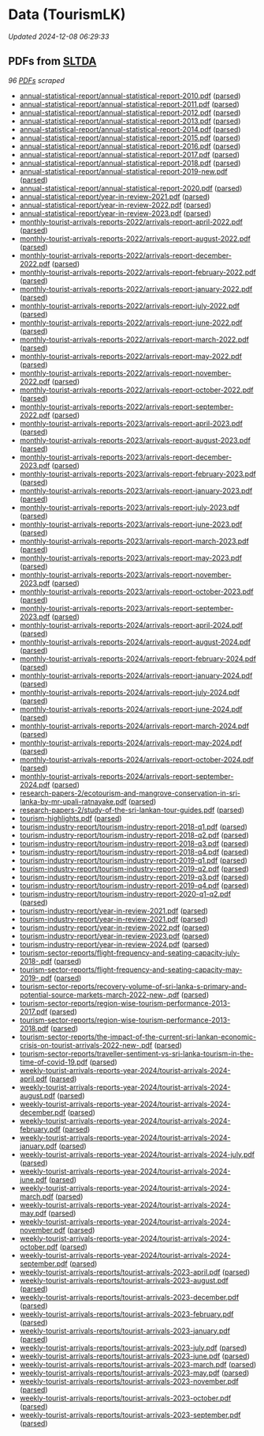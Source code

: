 # Data (TourismLK)
*Updated 2024-12-08 06:29:33*

## PDFs from [SLTDA](https://www.sltda.gov.lk/statistics)
*96 [PDFs](sltda/pdf) scraped*
* [annual-statistical-report/annual-statistical-report-2010.pdf](https://github.com/nuuuwan/tourism_lk/tree/main/data/sltda/pdf/annual-statistical-report/annual-statistical-report-2010.pdf) ([parsed](https://github.com/nuuuwan/tourism_lk/tree/main/data/sltda/pdf-parsed/annual-statistical-report/annual-statistical-report-2010.pdf-parsed))
* [annual-statistical-report/annual-statistical-report-2011.pdf](https://github.com/nuuuwan/tourism_lk/tree/main/data/sltda/pdf/annual-statistical-report/annual-statistical-report-2011.pdf) ([parsed](https://github.com/nuuuwan/tourism_lk/tree/main/data/sltda/pdf-parsed/annual-statistical-report/annual-statistical-report-2011.pdf-parsed))
* [annual-statistical-report/annual-statistical-report-2012.pdf](https://github.com/nuuuwan/tourism_lk/tree/main/data/sltda/pdf/annual-statistical-report/annual-statistical-report-2012.pdf) ([parsed](https://github.com/nuuuwan/tourism_lk/tree/main/data/sltda/pdf-parsed/annual-statistical-report/annual-statistical-report-2012.pdf-parsed))
* [annual-statistical-report/annual-statistical-report-2013.pdf](https://github.com/nuuuwan/tourism_lk/tree/main/data/sltda/pdf/annual-statistical-report/annual-statistical-report-2013.pdf) ([parsed](https://github.com/nuuuwan/tourism_lk/tree/main/data/sltda/pdf-parsed/annual-statistical-report/annual-statistical-report-2013.pdf-parsed))
* [annual-statistical-report/annual-statistical-report-2014.pdf](https://github.com/nuuuwan/tourism_lk/tree/main/data/sltda/pdf/annual-statistical-report/annual-statistical-report-2014.pdf) ([parsed](https://github.com/nuuuwan/tourism_lk/tree/main/data/sltda/pdf-parsed/annual-statistical-report/annual-statistical-report-2014.pdf-parsed))
* [annual-statistical-report/annual-statistical-report-2015.pdf](https://github.com/nuuuwan/tourism_lk/tree/main/data/sltda/pdf/annual-statistical-report/annual-statistical-report-2015.pdf) ([parsed](https://github.com/nuuuwan/tourism_lk/tree/main/data/sltda/pdf-parsed/annual-statistical-report/annual-statistical-report-2015.pdf-parsed))
* [annual-statistical-report/annual-statistical-report-2016.pdf](https://github.com/nuuuwan/tourism_lk/tree/main/data/sltda/pdf/annual-statistical-report/annual-statistical-report-2016.pdf) ([parsed](https://github.com/nuuuwan/tourism_lk/tree/main/data/sltda/pdf-parsed/annual-statistical-report/annual-statistical-report-2016.pdf-parsed))
* [annual-statistical-report/annual-statistical-report-2017.pdf](https://github.com/nuuuwan/tourism_lk/tree/main/data/sltda/pdf/annual-statistical-report/annual-statistical-report-2017.pdf) ([parsed](https://github.com/nuuuwan/tourism_lk/tree/main/data/sltda/pdf-parsed/annual-statistical-report/annual-statistical-report-2017.pdf-parsed))
* [annual-statistical-report/annual-statistical-report-2018.pdf](https://github.com/nuuuwan/tourism_lk/tree/main/data/sltda/pdf/annual-statistical-report/annual-statistical-report-2018.pdf) ([parsed](https://github.com/nuuuwan/tourism_lk/tree/main/data/sltda/pdf-parsed/annual-statistical-report/annual-statistical-report-2018.pdf-parsed))
* [annual-statistical-report/annual-statistical-report-2019-new.pdf](https://github.com/nuuuwan/tourism_lk/tree/main/data/sltda/pdf/annual-statistical-report/annual-statistical-report-2019-new.pdf) ([parsed](https://github.com/nuuuwan/tourism_lk/tree/main/data/sltda/pdf-parsed/annual-statistical-report/annual-statistical-report-2019-new.pdf-parsed))
* [annual-statistical-report/annual-statistical-report-2020.pdf](https://github.com/nuuuwan/tourism_lk/tree/main/data/sltda/pdf/annual-statistical-report/annual-statistical-report-2020.pdf) ([parsed](https://github.com/nuuuwan/tourism_lk/tree/main/data/sltda/pdf-parsed/annual-statistical-report/annual-statistical-report-2020.pdf-parsed))
* [annual-statistical-report/year-in-review-2021.pdf](https://github.com/nuuuwan/tourism_lk/tree/main/data/sltda/pdf/annual-statistical-report/year-in-review-2021.pdf) ([parsed](https://github.com/nuuuwan/tourism_lk/tree/main/data/sltda/pdf-parsed/annual-statistical-report/year-in-review-2021.pdf-parsed))
* [annual-statistical-report/year-in-review-2022.pdf](https://github.com/nuuuwan/tourism_lk/tree/main/data/sltda/pdf/annual-statistical-report/year-in-review-2022.pdf) ([parsed](https://github.com/nuuuwan/tourism_lk/tree/main/data/sltda/pdf-parsed/annual-statistical-report/year-in-review-2022.pdf-parsed))
* [annual-statistical-report/year-in-review-2023.pdf](https://github.com/nuuuwan/tourism_lk/tree/main/data/sltda/pdf/annual-statistical-report/year-in-review-2023.pdf) ([parsed](https://github.com/nuuuwan/tourism_lk/tree/main/data/sltda/pdf-parsed/annual-statistical-report/year-in-review-2023.pdf-parsed))
* [monthly-tourist-arrivals-reports-2022/arrivals-report-april-2022.pdf](https://github.com/nuuuwan/tourism_lk/tree/main/data/sltda/pdf/monthly-tourist-arrivals-reports-2022/arrivals-report-april-2022.pdf) ([parsed](https://github.com/nuuuwan/tourism_lk/tree/main/data/sltda/pdf-parsed/monthly-tourist-arrivals-reports-2022/arrivals-report-april-2022.pdf-parsed))
* [monthly-tourist-arrivals-reports-2022/arrivals-report-august-2022.pdf](https://github.com/nuuuwan/tourism_lk/tree/main/data/sltda/pdf/monthly-tourist-arrivals-reports-2022/arrivals-report-august-2022.pdf) ([parsed](https://github.com/nuuuwan/tourism_lk/tree/main/data/sltda/pdf-parsed/monthly-tourist-arrivals-reports-2022/arrivals-report-august-2022.pdf-parsed))
* [monthly-tourist-arrivals-reports-2022/arrivals-report-december-2022.pdf](https://github.com/nuuuwan/tourism_lk/tree/main/data/sltda/pdf/monthly-tourist-arrivals-reports-2022/arrivals-report-december-2022.pdf) ([parsed](https://github.com/nuuuwan/tourism_lk/tree/main/data/sltda/pdf-parsed/monthly-tourist-arrivals-reports-2022/arrivals-report-december-2022.pdf-parsed))
* [monthly-tourist-arrivals-reports-2022/arrivals-report-february-2022.pdf](https://github.com/nuuuwan/tourism_lk/tree/main/data/sltda/pdf/monthly-tourist-arrivals-reports-2022/arrivals-report-february-2022.pdf) ([parsed](https://github.com/nuuuwan/tourism_lk/tree/main/data/sltda/pdf-parsed/monthly-tourist-arrivals-reports-2022/arrivals-report-february-2022.pdf-parsed))
* [monthly-tourist-arrivals-reports-2022/arrivals-report-january-2022.pdf](https://github.com/nuuuwan/tourism_lk/tree/main/data/sltda/pdf/monthly-tourist-arrivals-reports-2022/arrivals-report-january-2022.pdf) ([parsed](https://github.com/nuuuwan/tourism_lk/tree/main/data/sltda/pdf-parsed/monthly-tourist-arrivals-reports-2022/arrivals-report-january-2022.pdf-parsed))
* [monthly-tourist-arrivals-reports-2022/arrivals-report-july-2022.pdf](https://github.com/nuuuwan/tourism_lk/tree/main/data/sltda/pdf/monthly-tourist-arrivals-reports-2022/arrivals-report-july-2022.pdf) ([parsed](https://github.com/nuuuwan/tourism_lk/tree/main/data/sltda/pdf-parsed/monthly-tourist-arrivals-reports-2022/arrivals-report-july-2022.pdf-parsed))
* [monthly-tourist-arrivals-reports-2022/arrivals-report-june-2022.pdf](https://github.com/nuuuwan/tourism_lk/tree/main/data/sltda/pdf/monthly-tourist-arrivals-reports-2022/arrivals-report-june-2022.pdf) ([parsed](https://github.com/nuuuwan/tourism_lk/tree/main/data/sltda/pdf-parsed/monthly-tourist-arrivals-reports-2022/arrivals-report-june-2022.pdf-parsed))
* [monthly-tourist-arrivals-reports-2022/arrivals-report-march-2022.pdf](https://github.com/nuuuwan/tourism_lk/tree/main/data/sltda/pdf/monthly-tourist-arrivals-reports-2022/arrivals-report-march-2022.pdf) ([parsed](https://github.com/nuuuwan/tourism_lk/tree/main/data/sltda/pdf-parsed/monthly-tourist-arrivals-reports-2022/arrivals-report-march-2022.pdf-parsed))
* [monthly-tourist-arrivals-reports-2022/arrivals-report-may-2022.pdf](https://github.com/nuuuwan/tourism_lk/tree/main/data/sltda/pdf/monthly-tourist-arrivals-reports-2022/arrivals-report-may-2022.pdf) ([parsed](https://github.com/nuuuwan/tourism_lk/tree/main/data/sltda/pdf-parsed/monthly-tourist-arrivals-reports-2022/arrivals-report-may-2022.pdf-parsed))
* [monthly-tourist-arrivals-reports-2022/arrivals-report-november-2022.pdf](https://github.com/nuuuwan/tourism_lk/tree/main/data/sltda/pdf/monthly-tourist-arrivals-reports-2022/arrivals-report-november-2022.pdf) ([parsed](https://github.com/nuuuwan/tourism_lk/tree/main/data/sltda/pdf-parsed/monthly-tourist-arrivals-reports-2022/arrivals-report-november-2022.pdf-parsed))
* [monthly-tourist-arrivals-reports-2022/arrivals-report-october-2022.pdf](https://github.com/nuuuwan/tourism_lk/tree/main/data/sltda/pdf/monthly-tourist-arrivals-reports-2022/arrivals-report-october-2022.pdf) ([parsed](https://github.com/nuuuwan/tourism_lk/tree/main/data/sltda/pdf-parsed/monthly-tourist-arrivals-reports-2022/arrivals-report-october-2022.pdf-parsed))
* [monthly-tourist-arrivals-reports-2022/arrivals-report-september-2022.pdf](https://github.com/nuuuwan/tourism_lk/tree/main/data/sltda/pdf/monthly-tourist-arrivals-reports-2022/arrivals-report-september-2022.pdf) ([parsed](https://github.com/nuuuwan/tourism_lk/tree/main/data/sltda/pdf-parsed/monthly-tourist-arrivals-reports-2022/arrivals-report-september-2022.pdf-parsed))
* [monthly-tourist-arrivals-reports-2023/arrivals-report-april-2023.pdf](https://github.com/nuuuwan/tourism_lk/tree/main/data/sltda/pdf/monthly-tourist-arrivals-reports-2023/arrivals-report-april-2023.pdf) ([parsed](https://github.com/nuuuwan/tourism_lk/tree/main/data/sltda/pdf-parsed/monthly-tourist-arrivals-reports-2023/arrivals-report-april-2023.pdf-parsed))
* [monthly-tourist-arrivals-reports-2023/arrivals-report-august-2023.pdf](https://github.com/nuuuwan/tourism_lk/tree/main/data/sltda/pdf/monthly-tourist-arrivals-reports-2023/arrivals-report-august-2023.pdf) ([parsed](https://github.com/nuuuwan/tourism_lk/tree/main/data/sltda/pdf-parsed/monthly-tourist-arrivals-reports-2023/arrivals-report-august-2023.pdf-parsed))
* [monthly-tourist-arrivals-reports-2023/arrivals-report-december-2023.pdf](https://github.com/nuuuwan/tourism_lk/tree/main/data/sltda/pdf/monthly-tourist-arrivals-reports-2023/arrivals-report-december-2023.pdf) ([parsed](https://github.com/nuuuwan/tourism_lk/tree/main/data/sltda/pdf-parsed/monthly-tourist-arrivals-reports-2023/arrivals-report-december-2023.pdf-parsed))
* [monthly-tourist-arrivals-reports-2023/arrivals-report-february-2023.pdf](https://github.com/nuuuwan/tourism_lk/tree/main/data/sltda/pdf/monthly-tourist-arrivals-reports-2023/arrivals-report-february-2023.pdf) ([parsed](https://github.com/nuuuwan/tourism_lk/tree/main/data/sltda/pdf-parsed/monthly-tourist-arrivals-reports-2023/arrivals-report-february-2023.pdf-parsed))
* [monthly-tourist-arrivals-reports-2023/arrivals-report-january-2023.pdf](https://github.com/nuuuwan/tourism_lk/tree/main/data/sltda/pdf/monthly-tourist-arrivals-reports-2023/arrivals-report-january-2023.pdf) ([parsed](https://github.com/nuuuwan/tourism_lk/tree/main/data/sltda/pdf-parsed/monthly-tourist-arrivals-reports-2023/arrivals-report-january-2023.pdf-parsed))
* [monthly-tourist-arrivals-reports-2023/arrivals-report-july-2023.pdf](https://github.com/nuuuwan/tourism_lk/tree/main/data/sltda/pdf/monthly-tourist-arrivals-reports-2023/arrivals-report-july-2023.pdf) ([parsed](https://github.com/nuuuwan/tourism_lk/tree/main/data/sltda/pdf-parsed/monthly-tourist-arrivals-reports-2023/arrivals-report-july-2023.pdf-parsed))
* [monthly-tourist-arrivals-reports-2023/arrivals-report-june-2023.pdf](https://github.com/nuuuwan/tourism_lk/tree/main/data/sltda/pdf/monthly-tourist-arrivals-reports-2023/arrivals-report-june-2023.pdf) ([parsed](https://github.com/nuuuwan/tourism_lk/tree/main/data/sltda/pdf-parsed/monthly-tourist-arrivals-reports-2023/arrivals-report-june-2023.pdf-parsed))
* [monthly-tourist-arrivals-reports-2023/arrivals-report-march-2023.pdf](https://github.com/nuuuwan/tourism_lk/tree/main/data/sltda/pdf/monthly-tourist-arrivals-reports-2023/arrivals-report-march-2023.pdf) ([parsed](https://github.com/nuuuwan/tourism_lk/tree/main/data/sltda/pdf-parsed/monthly-tourist-arrivals-reports-2023/arrivals-report-march-2023.pdf-parsed))
* [monthly-tourist-arrivals-reports-2023/arrivals-report-may-2023.pdf](https://github.com/nuuuwan/tourism_lk/tree/main/data/sltda/pdf/monthly-tourist-arrivals-reports-2023/arrivals-report-may-2023.pdf) ([parsed](https://github.com/nuuuwan/tourism_lk/tree/main/data/sltda/pdf-parsed/monthly-tourist-arrivals-reports-2023/arrivals-report-may-2023.pdf-parsed))
* [monthly-tourist-arrivals-reports-2023/arrivals-report-november-2023.pdf](https://github.com/nuuuwan/tourism_lk/tree/main/data/sltda/pdf/monthly-tourist-arrivals-reports-2023/arrivals-report-november-2023.pdf) ([parsed](https://github.com/nuuuwan/tourism_lk/tree/main/data/sltda/pdf-parsed/monthly-tourist-arrivals-reports-2023/arrivals-report-november-2023.pdf-parsed))
* [monthly-tourist-arrivals-reports-2023/arrivals-report-october-2023.pdf](https://github.com/nuuuwan/tourism_lk/tree/main/data/sltda/pdf/monthly-tourist-arrivals-reports-2023/arrivals-report-october-2023.pdf) ([parsed](https://github.com/nuuuwan/tourism_lk/tree/main/data/sltda/pdf-parsed/monthly-tourist-arrivals-reports-2023/arrivals-report-october-2023.pdf-parsed))
* [monthly-tourist-arrivals-reports-2023/arrivals-report-september-2023.pdf](https://github.com/nuuuwan/tourism_lk/tree/main/data/sltda/pdf/monthly-tourist-arrivals-reports-2023/arrivals-report-september-2023.pdf) ([parsed](https://github.com/nuuuwan/tourism_lk/tree/main/data/sltda/pdf-parsed/monthly-tourist-arrivals-reports-2023/arrivals-report-september-2023.pdf-parsed))
* [monthly-tourist-arrivals-reports-2024/arrivals-report-april-2024.pdf](https://github.com/nuuuwan/tourism_lk/tree/main/data/sltda/pdf/monthly-tourist-arrivals-reports-2024/arrivals-report-april-2024.pdf) ([parsed](https://github.com/nuuuwan/tourism_lk/tree/main/data/sltda/pdf-parsed/monthly-tourist-arrivals-reports-2024/arrivals-report-april-2024.pdf-parsed))
* [monthly-tourist-arrivals-reports-2024/arrivals-report-august-2024.pdf](https://github.com/nuuuwan/tourism_lk/tree/main/data/sltda/pdf/monthly-tourist-arrivals-reports-2024/arrivals-report-august-2024.pdf) ([parsed](https://github.com/nuuuwan/tourism_lk/tree/main/data/sltda/pdf-parsed/monthly-tourist-arrivals-reports-2024/arrivals-report-august-2024.pdf-parsed))
* [monthly-tourist-arrivals-reports-2024/arrivals-report-february-2024.pdf](https://github.com/nuuuwan/tourism_lk/tree/main/data/sltda/pdf/monthly-tourist-arrivals-reports-2024/arrivals-report-february-2024.pdf) ([parsed](https://github.com/nuuuwan/tourism_lk/tree/main/data/sltda/pdf-parsed/monthly-tourist-arrivals-reports-2024/arrivals-report-february-2024.pdf-parsed))
* [monthly-tourist-arrivals-reports-2024/arrivals-report-january-2024.pdf](https://github.com/nuuuwan/tourism_lk/tree/main/data/sltda/pdf/monthly-tourist-arrivals-reports-2024/arrivals-report-january-2024.pdf) ([parsed](https://github.com/nuuuwan/tourism_lk/tree/main/data/sltda/pdf-parsed/monthly-tourist-arrivals-reports-2024/arrivals-report-january-2024.pdf-parsed))
* [monthly-tourist-arrivals-reports-2024/arrivals-report-july-2024.pdf](https://github.com/nuuuwan/tourism_lk/tree/main/data/sltda/pdf/monthly-tourist-arrivals-reports-2024/arrivals-report-july-2024.pdf) ([parsed](https://github.com/nuuuwan/tourism_lk/tree/main/data/sltda/pdf-parsed/monthly-tourist-arrivals-reports-2024/arrivals-report-july-2024.pdf-parsed))
* [monthly-tourist-arrivals-reports-2024/arrivals-report-june-2024.pdf](https://github.com/nuuuwan/tourism_lk/tree/main/data/sltda/pdf/monthly-tourist-arrivals-reports-2024/arrivals-report-june-2024.pdf) ([parsed](https://github.com/nuuuwan/tourism_lk/tree/main/data/sltda/pdf-parsed/monthly-tourist-arrivals-reports-2024/arrivals-report-june-2024.pdf-parsed))
* [monthly-tourist-arrivals-reports-2024/arrivals-report-march-2024.pdf](https://github.com/nuuuwan/tourism_lk/tree/main/data/sltda/pdf/monthly-tourist-arrivals-reports-2024/arrivals-report-march-2024.pdf) ([parsed](https://github.com/nuuuwan/tourism_lk/tree/main/data/sltda/pdf-parsed/monthly-tourist-arrivals-reports-2024/arrivals-report-march-2024.pdf-parsed))
* [monthly-tourist-arrivals-reports-2024/arrivals-report-may-2024.pdf](https://github.com/nuuuwan/tourism_lk/tree/main/data/sltda/pdf/monthly-tourist-arrivals-reports-2024/arrivals-report-may-2024.pdf) ([parsed](https://github.com/nuuuwan/tourism_lk/tree/main/data/sltda/pdf-parsed/monthly-tourist-arrivals-reports-2024/arrivals-report-may-2024.pdf-parsed))
* [monthly-tourist-arrivals-reports-2024/arrivals-report-october-2024.pdf](https://github.com/nuuuwan/tourism_lk/tree/main/data/sltda/pdf/monthly-tourist-arrivals-reports-2024/arrivals-report-october-2024.pdf) ([parsed](https://github.com/nuuuwan/tourism_lk/tree/main/data/sltda/pdf-parsed/monthly-tourist-arrivals-reports-2024/arrivals-report-october-2024.pdf-parsed))
* [monthly-tourist-arrivals-reports-2024/arrivals-report-september-2024.pdf](https://github.com/nuuuwan/tourism_lk/tree/main/data/sltda/pdf/monthly-tourist-arrivals-reports-2024/arrivals-report-september-2024.pdf) ([parsed](https://github.com/nuuuwan/tourism_lk/tree/main/data/sltda/pdf-parsed/monthly-tourist-arrivals-reports-2024/arrivals-report-september-2024.pdf-parsed))
* [research-papers-2/ecotourism-and-mangrove-conservation-in-sri-lanka-by-mr-upali-ratnayake.pdf](https://github.com/nuuuwan/tourism_lk/tree/main/data/sltda/pdf/research-papers-2/ecotourism-and-mangrove-conservation-in-sri-lanka-by-mr-upali-ratnayake.pdf) ([parsed](https://github.com/nuuuwan/tourism_lk/tree/main/data/sltda/pdf-parsed/research-papers-2/ecotourism-and-mangrove-conservation-in-sri-lanka-by-mr-upali-ratnayake.pdf-parsed))
* [research-papers-2/study-of-the-sri-lankan-tour-guides.pdf](https://github.com/nuuuwan/tourism_lk/tree/main/data/sltda/pdf/research-papers-2/study-of-the-sri-lankan-tour-guides.pdf) ([parsed](https://github.com/nuuuwan/tourism_lk/tree/main/data/sltda/pdf-parsed/research-papers-2/study-of-the-sri-lankan-tour-guides.pdf-parsed))
* [tourism-highlights.pdf](https://github.com/nuuuwan/tourism_lk/tree/main/data/sltda/pdf/tourism-highlights.pdf) ([parsed](https://github.com/nuuuwan/tourism_lk/tree/main/data/sltda/pdf-parsed/tourism-highlights.pdf-parsed))
* [tourism-industry-report/tourism-industry-report-2018-q1.pdf](https://github.com/nuuuwan/tourism_lk/tree/main/data/sltda/pdf/tourism-industry-report/tourism-industry-report-2018-q1.pdf) ([parsed](https://github.com/nuuuwan/tourism_lk/tree/main/data/sltda/pdf-parsed/tourism-industry-report/tourism-industry-report-2018-q1.pdf-parsed))
* [tourism-industry-report/tourism-industry-report-2018-q2.pdf](https://github.com/nuuuwan/tourism_lk/tree/main/data/sltda/pdf/tourism-industry-report/tourism-industry-report-2018-q2.pdf) ([parsed](https://github.com/nuuuwan/tourism_lk/tree/main/data/sltda/pdf-parsed/tourism-industry-report/tourism-industry-report-2018-q2.pdf-parsed))
* [tourism-industry-report/tourism-industry-report-2018-q3.pdf](https://github.com/nuuuwan/tourism_lk/tree/main/data/sltda/pdf/tourism-industry-report/tourism-industry-report-2018-q3.pdf) ([parsed](https://github.com/nuuuwan/tourism_lk/tree/main/data/sltda/pdf-parsed/tourism-industry-report/tourism-industry-report-2018-q3.pdf-parsed))
* [tourism-industry-report/tourism-industry-report-2018-q4.pdf](https://github.com/nuuuwan/tourism_lk/tree/main/data/sltda/pdf/tourism-industry-report/tourism-industry-report-2018-q4.pdf) ([parsed](https://github.com/nuuuwan/tourism_lk/tree/main/data/sltda/pdf-parsed/tourism-industry-report/tourism-industry-report-2018-q4.pdf-parsed))
* [tourism-industry-report/tourism-industry-report-2019-q1.pdf](https://github.com/nuuuwan/tourism_lk/tree/main/data/sltda/pdf/tourism-industry-report/tourism-industry-report-2019-q1.pdf) ([parsed](https://github.com/nuuuwan/tourism_lk/tree/main/data/sltda/pdf-parsed/tourism-industry-report/tourism-industry-report-2019-q1.pdf-parsed))
* [tourism-industry-report/tourism-industry-report-2019-q2.pdf](https://github.com/nuuuwan/tourism_lk/tree/main/data/sltda/pdf/tourism-industry-report/tourism-industry-report-2019-q2.pdf) ([parsed](https://github.com/nuuuwan/tourism_lk/tree/main/data/sltda/pdf-parsed/tourism-industry-report/tourism-industry-report-2019-q2.pdf-parsed))
* [tourism-industry-report/tourism-industry-report-2019-q3.pdf](https://github.com/nuuuwan/tourism_lk/tree/main/data/sltda/pdf/tourism-industry-report/tourism-industry-report-2019-q3.pdf) ([parsed](https://github.com/nuuuwan/tourism_lk/tree/main/data/sltda/pdf-parsed/tourism-industry-report/tourism-industry-report-2019-q3.pdf-parsed))
* [tourism-industry-report/tourism-industry-report-2019-q4.pdf](https://github.com/nuuuwan/tourism_lk/tree/main/data/sltda/pdf/tourism-industry-report/tourism-industry-report-2019-q4.pdf) ([parsed](https://github.com/nuuuwan/tourism_lk/tree/main/data/sltda/pdf-parsed/tourism-industry-report/tourism-industry-report-2019-q4.pdf-parsed))
* [tourism-industry-report/tourism-industry-report-2020-q1-q2.pdf](https://github.com/nuuuwan/tourism_lk/tree/main/data/sltda/pdf/tourism-industry-report/tourism-industry-report-2020-q1-q2.pdf) ([parsed](https://github.com/nuuuwan/tourism_lk/tree/main/data/sltda/pdf-parsed/tourism-industry-report/tourism-industry-report-2020-q1-q2.pdf-parsed))
* [tourism-industry-report/year-in-review-2021.pdf](https://github.com/nuuuwan/tourism_lk/tree/main/data/sltda/pdf/tourism-industry-report/year-in-review-2021.pdf) ([parsed](https://github.com/nuuuwan/tourism_lk/tree/main/data/sltda/pdf-parsed/tourism-industry-report/year-in-review-2021.pdf-parsed))
* [tourism-industry-report/year-in-review-2021.pdf](https://github.com/nuuuwan/tourism_lk/tree/main/data/sltda/pdf/tourism-industry-report/year-in-review-2021.pdf) ([parsed](https://github.com/nuuuwan/tourism_lk/tree/main/data/sltda/pdf-parsed/tourism-industry-report/year-in-review-2021.pdf-parsed))
* [tourism-industry-report/year-in-review-2022.pdf](https://github.com/nuuuwan/tourism_lk/tree/main/data/sltda/pdf/tourism-industry-report/year-in-review-2022.pdf) ([parsed](https://github.com/nuuuwan/tourism_lk/tree/main/data/sltda/pdf-parsed/tourism-industry-report/year-in-review-2022.pdf-parsed))
* [tourism-industry-report/year-in-review-2023.pdf](https://github.com/nuuuwan/tourism_lk/tree/main/data/sltda/pdf/tourism-industry-report/year-in-review-2023.pdf) ([parsed](https://github.com/nuuuwan/tourism_lk/tree/main/data/sltda/pdf-parsed/tourism-industry-report/year-in-review-2023.pdf-parsed))
* [tourism-industry-report/year-in-review-2024.pdf](https://github.com/nuuuwan/tourism_lk/tree/main/data/sltda/pdf/tourism-industry-report/year-in-review-2024.pdf) ([parsed](https://github.com/nuuuwan/tourism_lk/tree/main/data/sltda/pdf-parsed/tourism-industry-report/year-in-review-2024.pdf-parsed))
* [tourism-sector-reports/flight-frequency-and-seating-capacity-july-2018-.pdf](https://github.com/nuuuwan/tourism_lk/tree/main/data/sltda/pdf/tourism-sector-reports/flight-frequency-and-seating-capacity-july-2018-.pdf) ([parsed](https://github.com/nuuuwan/tourism_lk/tree/main/data/sltda/pdf-parsed/tourism-sector-reports/flight-frequency-and-seating-capacity-july-2018-.pdf-parsed))
* [tourism-sector-reports/flight-frequency-and-seating-capacity-may-2019-.pdf](https://github.com/nuuuwan/tourism_lk/tree/main/data/sltda/pdf/tourism-sector-reports/flight-frequency-and-seating-capacity-may-2019-.pdf) ([parsed](https://github.com/nuuuwan/tourism_lk/tree/main/data/sltda/pdf-parsed/tourism-sector-reports/flight-frequency-and-seating-capacity-may-2019-.pdf-parsed))
* [tourism-sector-reports/recovery-volume-of-sri-lanka-s-primary-and-potential-source-markets-march-2022-new-.pdf](https://github.com/nuuuwan/tourism_lk/tree/main/data/sltda/pdf/tourism-sector-reports/recovery-volume-of-sri-lanka-s-primary-and-potential-source-markets-march-2022-new-.pdf) ([parsed](https://github.com/nuuuwan/tourism_lk/tree/main/data/sltda/pdf-parsed/tourism-sector-reports/recovery-volume-of-sri-lanka-s-primary-and-potential-source-markets-march-2022-new-.pdf-parsed))
* [tourism-sector-reports/region-wise-tourism-performance-2013-2017.pdf](https://github.com/nuuuwan/tourism_lk/tree/main/data/sltda/pdf/tourism-sector-reports/region-wise-tourism-performance-2013-2017.pdf) ([parsed](https://github.com/nuuuwan/tourism_lk/tree/main/data/sltda/pdf-parsed/tourism-sector-reports/region-wise-tourism-performance-2013-2017.pdf-parsed))
* [tourism-sector-reports/region-wise-tourism-performance-2013-2018.pdf](https://github.com/nuuuwan/tourism_lk/tree/main/data/sltda/pdf/tourism-sector-reports/region-wise-tourism-performance-2013-2018.pdf) ([parsed](https://github.com/nuuuwan/tourism_lk/tree/main/data/sltda/pdf-parsed/tourism-sector-reports/region-wise-tourism-performance-2013-2018.pdf-parsed))
* [tourism-sector-reports/the-impact-of-the-current-sri-lankan-economic-crisis-on-tourist-arrivals-2022-new-.pdf](https://github.com/nuuuwan/tourism_lk/tree/main/data/sltda/pdf/tourism-sector-reports/the-impact-of-the-current-sri-lankan-economic-crisis-on-tourist-arrivals-2022-new-.pdf) ([parsed](https://github.com/nuuuwan/tourism_lk/tree/main/data/sltda/pdf-parsed/tourism-sector-reports/the-impact-of-the-current-sri-lankan-economic-crisis-on-tourist-arrivals-2022-new-.pdf-parsed))
* [tourism-sector-reports/traveller-sentiment-vs-sri-lanka-tourism-in-the-time-of-covid-19.pdf](https://github.com/nuuuwan/tourism_lk/tree/main/data/sltda/pdf/tourism-sector-reports/traveller-sentiment-vs-sri-lanka-tourism-in-the-time-of-covid-19.pdf) ([parsed](https://github.com/nuuuwan/tourism_lk/tree/main/data/sltda/pdf-parsed/tourism-sector-reports/traveller-sentiment-vs-sri-lanka-tourism-in-the-time-of-covid-19.pdf-parsed))
* [weekly-tourist-arrivals-reports-year-2024/tourist-arrivals-2024-april.pdf](https://github.com/nuuuwan/tourism_lk/tree/main/data/sltda/pdf/weekly-tourist-arrivals-reports-year-2024/tourist-arrivals-2024-april.pdf) ([parsed](https://github.com/nuuuwan/tourism_lk/tree/main/data/sltda/pdf-parsed/weekly-tourist-arrivals-reports-year-2024/tourist-arrivals-2024-april.pdf-parsed))
* [weekly-tourist-arrivals-reports-year-2024/tourist-arrivals-2024-august.pdf](https://github.com/nuuuwan/tourism_lk/tree/main/data/sltda/pdf/weekly-tourist-arrivals-reports-year-2024/tourist-arrivals-2024-august.pdf) ([parsed](https://github.com/nuuuwan/tourism_lk/tree/main/data/sltda/pdf-parsed/weekly-tourist-arrivals-reports-year-2024/tourist-arrivals-2024-august.pdf-parsed))
* [weekly-tourist-arrivals-reports-year-2024/tourist-arrivals-2024-december.pdf](https://github.com/nuuuwan/tourism_lk/tree/main/data/sltda/pdf/weekly-tourist-arrivals-reports-year-2024/tourist-arrivals-2024-december.pdf) ([parsed](https://github.com/nuuuwan/tourism_lk/tree/main/data/sltda/pdf-parsed/weekly-tourist-arrivals-reports-year-2024/tourist-arrivals-2024-december.pdf-parsed))
* [weekly-tourist-arrivals-reports-year-2024/tourist-arrivals-2024-february.pdf](https://github.com/nuuuwan/tourism_lk/tree/main/data/sltda/pdf/weekly-tourist-arrivals-reports-year-2024/tourist-arrivals-2024-february.pdf) ([parsed](https://github.com/nuuuwan/tourism_lk/tree/main/data/sltda/pdf-parsed/weekly-tourist-arrivals-reports-year-2024/tourist-arrivals-2024-february.pdf-parsed))
* [weekly-tourist-arrivals-reports-year-2024/tourist-arrivals-2024-january.pdf](https://github.com/nuuuwan/tourism_lk/tree/main/data/sltda/pdf/weekly-tourist-arrivals-reports-year-2024/tourist-arrivals-2024-january.pdf) ([parsed](https://github.com/nuuuwan/tourism_lk/tree/main/data/sltda/pdf-parsed/weekly-tourist-arrivals-reports-year-2024/tourist-arrivals-2024-january.pdf-parsed))
* [weekly-tourist-arrivals-reports-year-2024/tourist-arrivals-2024-july.pdf](https://github.com/nuuuwan/tourism_lk/tree/main/data/sltda/pdf/weekly-tourist-arrivals-reports-year-2024/tourist-arrivals-2024-july.pdf) ([parsed](https://github.com/nuuuwan/tourism_lk/tree/main/data/sltda/pdf-parsed/weekly-tourist-arrivals-reports-year-2024/tourist-arrivals-2024-july.pdf-parsed))
* [weekly-tourist-arrivals-reports-year-2024/tourist-arrivals-2024-june.pdf](https://github.com/nuuuwan/tourism_lk/tree/main/data/sltda/pdf/weekly-tourist-arrivals-reports-year-2024/tourist-arrivals-2024-june.pdf) ([parsed](https://github.com/nuuuwan/tourism_lk/tree/main/data/sltda/pdf-parsed/weekly-tourist-arrivals-reports-year-2024/tourist-arrivals-2024-june.pdf-parsed))
* [weekly-tourist-arrivals-reports-year-2024/tourist-arrivals-2024-march.pdf](https://github.com/nuuuwan/tourism_lk/tree/main/data/sltda/pdf/weekly-tourist-arrivals-reports-year-2024/tourist-arrivals-2024-march.pdf) ([parsed](https://github.com/nuuuwan/tourism_lk/tree/main/data/sltda/pdf-parsed/weekly-tourist-arrivals-reports-year-2024/tourist-arrivals-2024-march.pdf-parsed))
* [weekly-tourist-arrivals-reports-year-2024/tourist-arrivals-2024-may.pdf](https://github.com/nuuuwan/tourism_lk/tree/main/data/sltda/pdf/weekly-tourist-arrivals-reports-year-2024/tourist-arrivals-2024-may.pdf) ([parsed](https://github.com/nuuuwan/tourism_lk/tree/main/data/sltda/pdf-parsed/weekly-tourist-arrivals-reports-year-2024/tourist-arrivals-2024-may.pdf-parsed))
* [weekly-tourist-arrivals-reports-year-2024/tourist-arrivals-2024-november.pdf](https://github.com/nuuuwan/tourism_lk/tree/main/data/sltda/pdf/weekly-tourist-arrivals-reports-year-2024/tourist-arrivals-2024-november.pdf) ([parsed](https://github.com/nuuuwan/tourism_lk/tree/main/data/sltda/pdf-parsed/weekly-tourist-arrivals-reports-year-2024/tourist-arrivals-2024-november.pdf-parsed))
* [weekly-tourist-arrivals-reports-year-2024/tourist-arrivals-2024-october.pdf](https://github.com/nuuuwan/tourism_lk/tree/main/data/sltda/pdf/weekly-tourist-arrivals-reports-year-2024/tourist-arrivals-2024-october.pdf) ([parsed](https://github.com/nuuuwan/tourism_lk/tree/main/data/sltda/pdf-parsed/weekly-tourist-arrivals-reports-year-2024/tourist-arrivals-2024-october.pdf-parsed))
* [weekly-tourist-arrivals-reports-year-2024/tourist-arrivals-2024-september.pdf](https://github.com/nuuuwan/tourism_lk/tree/main/data/sltda/pdf/weekly-tourist-arrivals-reports-year-2024/tourist-arrivals-2024-september.pdf) ([parsed](https://github.com/nuuuwan/tourism_lk/tree/main/data/sltda/pdf-parsed/weekly-tourist-arrivals-reports-year-2024/tourist-arrivals-2024-september.pdf-parsed))
* [weekly-tourist-arrivals-reports/tourist-arrivals-2023-april.pdf](https://github.com/nuuuwan/tourism_lk/tree/main/data/sltda/pdf/weekly-tourist-arrivals-reports/tourist-arrivals-2023-april.pdf) ([parsed](https://github.com/nuuuwan/tourism_lk/tree/main/data/sltda/pdf-parsed/weekly-tourist-arrivals-reports/tourist-arrivals-2023-april.pdf-parsed))
* [weekly-tourist-arrivals-reports/tourist-arrivals-2023-august.pdf](https://github.com/nuuuwan/tourism_lk/tree/main/data/sltda/pdf/weekly-tourist-arrivals-reports/tourist-arrivals-2023-august.pdf) ([parsed](https://github.com/nuuuwan/tourism_lk/tree/main/data/sltda/pdf-parsed/weekly-tourist-arrivals-reports/tourist-arrivals-2023-august.pdf-parsed))
* [weekly-tourist-arrivals-reports/tourist-arrivals-2023-december.pdf](https://github.com/nuuuwan/tourism_lk/tree/main/data/sltda/pdf/weekly-tourist-arrivals-reports/tourist-arrivals-2023-december.pdf) ([parsed](https://github.com/nuuuwan/tourism_lk/tree/main/data/sltda/pdf-parsed/weekly-tourist-arrivals-reports/tourist-arrivals-2023-december.pdf-parsed))
* [weekly-tourist-arrivals-reports/tourist-arrivals-2023-february.pdf](https://github.com/nuuuwan/tourism_lk/tree/main/data/sltda/pdf/weekly-tourist-arrivals-reports/tourist-arrivals-2023-february.pdf) ([parsed](https://github.com/nuuuwan/tourism_lk/tree/main/data/sltda/pdf-parsed/weekly-tourist-arrivals-reports/tourist-arrivals-2023-february.pdf-parsed))
* [weekly-tourist-arrivals-reports/tourist-arrivals-2023-january.pdf](https://github.com/nuuuwan/tourism_lk/tree/main/data/sltda/pdf/weekly-tourist-arrivals-reports/tourist-arrivals-2023-january.pdf) ([parsed](https://github.com/nuuuwan/tourism_lk/tree/main/data/sltda/pdf-parsed/weekly-tourist-arrivals-reports/tourist-arrivals-2023-january.pdf-parsed))
* [weekly-tourist-arrivals-reports/tourist-arrivals-2023-july.pdf](https://github.com/nuuuwan/tourism_lk/tree/main/data/sltda/pdf/weekly-tourist-arrivals-reports/tourist-arrivals-2023-july.pdf) ([parsed](https://github.com/nuuuwan/tourism_lk/tree/main/data/sltda/pdf-parsed/weekly-tourist-arrivals-reports/tourist-arrivals-2023-july.pdf-parsed))
* [weekly-tourist-arrivals-reports/tourist-arrivals-2023-june.pdf](https://github.com/nuuuwan/tourism_lk/tree/main/data/sltda/pdf/weekly-tourist-arrivals-reports/tourist-arrivals-2023-june.pdf) ([parsed](https://github.com/nuuuwan/tourism_lk/tree/main/data/sltda/pdf-parsed/weekly-tourist-arrivals-reports/tourist-arrivals-2023-june.pdf-parsed))
* [weekly-tourist-arrivals-reports/tourist-arrivals-2023-march.pdf](https://github.com/nuuuwan/tourism_lk/tree/main/data/sltda/pdf/weekly-tourist-arrivals-reports/tourist-arrivals-2023-march.pdf) ([parsed](https://github.com/nuuuwan/tourism_lk/tree/main/data/sltda/pdf-parsed/weekly-tourist-arrivals-reports/tourist-arrivals-2023-march.pdf-parsed))
* [weekly-tourist-arrivals-reports/tourist-arrivals-2023-may.pdf](https://github.com/nuuuwan/tourism_lk/tree/main/data/sltda/pdf/weekly-tourist-arrivals-reports/tourist-arrivals-2023-may.pdf) ([parsed](https://github.com/nuuuwan/tourism_lk/tree/main/data/sltda/pdf-parsed/weekly-tourist-arrivals-reports/tourist-arrivals-2023-may.pdf-parsed))
* [weekly-tourist-arrivals-reports/tourist-arrivals-2023-november.pdf](https://github.com/nuuuwan/tourism_lk/tree/main/data/sltda/pdf/weekly-tourist-arrivals-reports/tourist-arrivals-2023-november.pdf) ([parsed](https://github.com/nuuuwan/tourism_lk/tree/main/data/sltda/pdf-parsed/weekly-tourist-arrivals-reports/tourist-arrivals-2023-november.pdf-parsed))
* [weekly-tourist-arrivals-reports/tourist-arrivals-2023-october.pdf](https://github.com/nuuuwan/tourism_lk/tree/main/data/sltda/pdf/weekly-tourist-arrivals-reports/tourist-arrivals-2023-october.pdf) ([parsed](https://github.com/nuuuwan/tourism_lk/tree/main/data/sltda/pdf-parsed/weekly-tourist-arrivals-reports/tourist-arrivals-2023-october.pdf-parsed))
* [weekly-tourist-arrivals-reports/tourist-arrivals-2023-september.pdf](https://github.com/nuuuwan/tourism_lk/tree/main/data/sltda/pdf/weekly-tourist-arrivals-reports/tourist-arrivals-2023-september.pdf) ([parsed](https://github.com/nuuuwan/tourism_lk/tree/main/data/sltda/pdf-parsed/weekly-tourist-arrivals-reports/tourist-arrivals-2023-september.pdf-parsed))